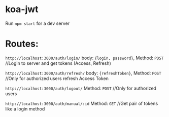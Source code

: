 # koa-jwt

Run `npm start` for a dev server

# Routes:

`http://localhost:3000/auth/login/` body: `{login, password}`, Method: `POST` //Login to server and get tokens (Access, Refresh)

`http://localhost:3000/auth/refresh/` body: `{refreshToken}`, Method: `POST` //Only for authorized users refresh Access Token

`http://localhost:3000/auth/logout/` Method: `POST` //Only for authorized users

`http://localhost:3000/auth/manual/:id` Method: `GET` //Get pair of tokens like a login method